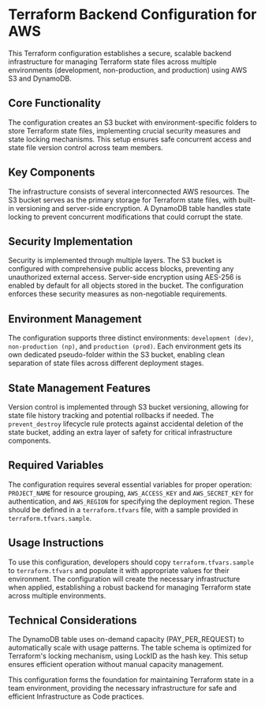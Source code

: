 # Terraform Backend Configuration for AWS

This Terraform configuration establishes a secure, scalable backend infrastructure for managing Terraform state files across multiple environments (development, non-production, and production) using AWS S3 and DynamoDB.

## Core Functionality

The configuration creates an S3 bucket with environment-specific folders to store Terraform state files, implementing crucial security measures and state locking mechanisms. This setup ensures safe concurrent access and state file version control across team members.

## Key Components

The infrastructure consists of several interconnected AWS resources. The S3 bucket serves as the primary storage for Terraform state files, with built-in versioning and server-side encryption. A DynamoDB table handles state locking to prevent concurrent modifications that could corrupt the state.

## Security Implementation

Security is implemented through multiple layers. The S3 bucket is configured with comprehensive public access blocks, preventing any unauthorized external access. Server-side encryption using AES-256 is enabled by default for all objects stored in the bucket. The configuration enforces these security measures as non-negotiable requirements.

## Environment Management

The configuration supports three distinct environments: `development (dev)`, `non-production (np)`, and `production (prod)`. Each environment gets its own dedicated pseudo-folder within the S3 bucket, enabling clean separation of state files across different deployment stages.

## State Management Features

Version control is implemented through S3 bucket versioning, allowing for state file history tracking and potential rollbacks if needed. The `prevent_destroy` lifecycle rule protects against accidental deletion of the state bucket, adding an extra layer of safety for critical infrastructure components.

## Required Variables

The configuration requires several essential variables for proper operation: `PROJECT_NAME` for resource grouping, `AWS_ACCESS_KEY` and `AWS_SECRET_KEY` for authentication, and `AWS_REGION` for specifying the deployment region. These should be defined in a `terraform.tfvars` file, with a sample provided in `terraform.tfvars.sample`.

## Usage Instructions

To use this configuration, developers should copy `terraform.tfvars.sample` to `terraform.tfvars` and populate it with appropriate values for their environment. The configuration will create the necessary infrastructure when applied, establishing a robust backend for managing Terraform state across multiple environments.

## Technical Considerations

The DynamoDB table uses on-demand capacity (PAY_PER_REQUEST) to automatically scale with usage patterns. The table schema is optimized for Terraform's locking mechanism, using LockID as the hash key. This setup ensures efficient operation without manual capacity management.

This configuration forms the foundation for maintaining Terraform state in a team environment, providing the necessary infrastructure for safe and efficient Infrastructure as Code practices.